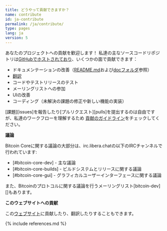```yaml
---
title: どうやって貢献できますか？
name: contribute
id: ja-contribute
permalink: /ja/contribute/
type: pages
lang: ja
version: 5
---
```


あなたのプロジェクトへの貢献を歓迎します！
私達の主なソースコードリポジトリは[GitHubでホストされており](https://github.com/bitcoin/bitcoin/)、いくつかの面で貢献できます：

  - ドキュメンテーションの改善（[README.md][README.md]および[docフォルダ][doc]参照）
  - [翻訳][translation_process.md]
  - コードやテストリリースのテスト
  - メーリングリストへの参加
  - UIの改善
  - コーディング（未解決の課題の修正や新しい機能の実装）

[課題][issues]を報告したり[プルリクエスト][pulls]を提出するのは自由ですが、私達のワークフローを理解するため [貢献のガイドライン](/ja/faq/contributing-code)をチェックしてください。

**議論**

Bitcoin Coreに関する議論の大部分は、irc.libera.chatの以下のIRCチャンネルで行われています:

- [#bitcoin-core-dev] - 主な議論
- [#bitcoin-core-builds] - ビルドシステムとリリースに関する議論
- [#bitcoin-core-gui] - グラフィカルユーザーインターフェースに関する議論

また、Bitcoinのプロトコルに関する議論を行うメーリングリスト[bitcoin-dev][]もあります。

**このウェブサイトへの貢献**

この[ウェブサイト][website-contrib]に貢献したり、翻訳したりすることもできます。

[README.md]: https://github.com/bitcoin/bitcoin/blob/master/README.md
[doc]: https://github.com/bitcoin/bitcoin/tree/master/doc
[translation_process.md]: https://github.com/bitcoin/bitcoin/blob/master/doc/translation_process.md
[website-contrib]: https://github.com/bitcoin-core/bitcoincore.org/blob/master/CONTRIBUTING.md

{% include references.md %}
